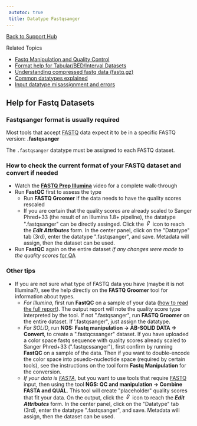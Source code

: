 ```yaml
---
 autotoc: true
 title: Datatype Fastqsanger
---
```

 
 [Back to Support Hub](/src/support/index.md)

Related Topics
 * [Fastq Manipulation and Quality Control](/src/tutorials/ngs/#fastq-manipulation-and-quality-control/index.md)
 * [Format help for Tabular/BED/Interval Datasets](/src/support/tabular/index.md)
 * [Understanding compressed fastq data (fastq.gz)](/src/support/compressed-fastq/index.md)
 * [Common datatypes explained](/src/learn/datatypes/index.md)
 * [Input datatype misassignment and errors](/src/support/tool-error/index.md)
 
## Help for Fastq Datasets
 
### Fastqsanger format is usually required

Most tools that accept [FASTQ](/src/learn/datatypes/#fastq) data expect it to be in a specific FASTQ version: **.fastqsanger**

The `.fastqsanger` datatype must be assigned to each FASTQ dataset.

### How to check the current format of your FASTQ dataset and convert if needed

* Watch the **[FASTQ Prep Illumina](http://vimeo.com/galaxyproject/fastqprep)** video for a complete walk-through
* Run **FastQC** first to assess the type
   * Run **FASTQ Groomer** if the data needs to have the quality scores rescaled
   * If you are certain that the quality scores are already scaled to Sanger Phred+33 (the result of an Illumina 1.8+ pipeline), the datatype ".fastqsanger" can be directly assinged. Click the ![pencil](/src/images/icons/pencil.png "pencil") icon to reach the _**Edit Attributes**_ form. In the center panel, click on the "Datatype" tab (3rd), enter the datatype ".fastqsanger", and save. Metadata will assign, then the dataset can be used.
* Run **FastQC** again on the entire dataset *if any changes were made to the quality scores* [for QA](/src/tutorials/ngs/#fastq-manipulation-and-quality-control/) 

### Other tips

* If you are not sure what type of FASTQ data you have (maybe it is not Illumina?), see the help directly on the **FASTQ Groomer** tool for information about types.
   *   _For Illumina_, first run **FastQC** on a sample of your data ([how to read the full report](http://www.bioinformatics.babraham.ac.uk/projects/fastqc/Help/3%20Analysis%20Modules/)). The output report will note the quality score type interpreted by the tool. If not ".fastqsanger", run **FASTQ Groomer** on the entire dataset. If '.fastqsanger", just assign the datatype.
   *   _For SOLiD_, run **NGS: Fastq manipulation → AB-SOLID DATA → Convert**, to create a ".fastqcssanger" dataset. If you have uploaded a color space fastq sequence with quality scores already scaled to Sanger Phred+33 (".fastqcssanger"), first confirm by running **FastQC** on a sample of the data. Then if you want to double-encode the color space into psuedo-nucleotide space (required by certain tools), see the instructions on the tool form **Fastq Manipulation** for the conversion.
   *   _If your data is [FASTA](/src/learn/datatypes/#fasta)_, but you want to use tools that require [FASTQ](/src/learn/datatypes/#fastq) input, then using the tool **NGS: QC and manipulation → Combine FASTA and QUAL**. This tool will create "placeholder" quality scores that fit your data. On the output, click the ![pencil](/src/images/icons/pencil.png "pencil") icon to reach the _**Edit Attributes**_ form. In the center panel, click on the "Datatype" tab (3rd), enter the datatype ".fastqsanger", and save. Metadata will assign, then the dataset can be used.
